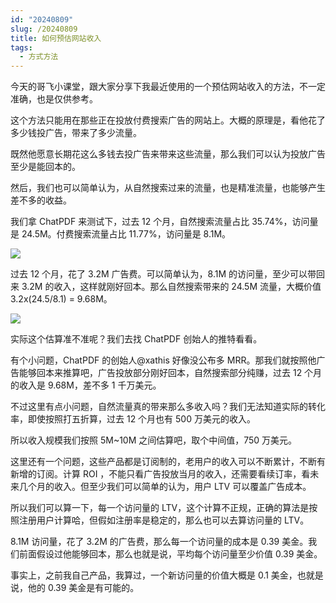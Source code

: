 ```yaml
---
id: "20240809"
slug: /20240809
title: 如何预估网站收入
tags:
  - 方式方法
---
```

今天的哥飞小课堂，跟大家分享下我最近使用的一个预估网站收入的方法，不一定准确，也是仅供参考。

这个方法只能用在那些正在投放付费搜索广告的网站上。大概的原理是，看他花了多少钱投广告，带来了多少流量。

既然他愿意长期花这么多钱去投广告来带来这些流量，那么我们可以认为投放广告至少是能回本的。

然后，我们也可以简单认为，从自然搜索过来的流量，也是精准流量，也能够产生差不多的收益。

我们拿 ChatPDF 来测试下，过去 12 个月，自然搜索流量占比 35.74%，访问量是 24.5M。付费搜索流量占比 11.77%，访问量是 8.1M。

![](https://images.lummstudio.com/images/2024/08/miniclass/20240809-01.jpg)

过去 12 个月，花了 3.2M 广告费。可以简单认为，8.1M 的访问量，至少可以带回来 3.2M 的收入，这样就刚好回本。那么自然搜索带来的 24.5M 流量，大概价值 3.2x(24.5/8.1) = 9.68M。

![](https://images.lummstudio.com/images/2024/08/miniclass/20240809-02.jpg)

实际这个估算准不准呢？我们去找 ChatPDF 创始人的推特看看。

有个小问题，ChatPDF 的创始人@xathis 好像没公布多 MRR。那我们就按照他广告能够回本来推算吧，广告投放部分刚好回本，自然搜索部分纯赚，过去 12 个月的收入是 9.68M，差不多 1 千万美元。

不过这里有点小问题，自然流量真的带来那么多收入吗？我们无法知道实际的转化率，即使按照打五折算，过去 12 个月也有 500 万美元的收入。

所以收入规模我们按照 5M~10M 之间估算吧，取个中间值，750 万美元。

这里还有一个问题，这些产品都是订阅制的，老用户的收入可以不断累计，不断有新增的订阅。计算 ROI ，不能只看广告投放当月的收入，还需要看续订率，看未来几个月的收入。但至少我们可以简单的认为，用户 LTV 可以覆盖广告成本。

所以我们可以算一下，每一个访问量的 LTV，这个计算不正规，正确的算法是按照注册用户计算哈，但假如注册率是稳定的，那么也可以去算访问量的 LTV。

8.1M 访问量，花了 3.2M 的广告费，那么每一个访问量的成本是 0.39 美金。我们前面假设过他能够回本，那么也就是说，平均每个访问量至少价值 0.39 美金。

事实上，之前我自己产品，我算过，一个新访问量的价值大概是 0.1 美金，也就是说，他的 0.39 美金是有可能的。